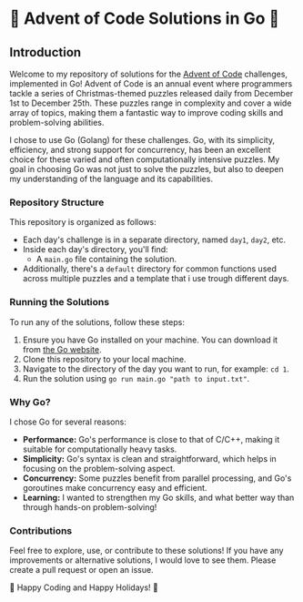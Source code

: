 # 🎄 Advent of Code Solutions in Go 🎄

## Introduction

Welcome to my repository of solutions for the [Advent of Code](https://adventofcode.com/) challenges, implemented in Go! Advent of Code is an annual event where programmers tackle a series of Christmas-themed puzzles released daily from December 1st to December 25th. These puzzles range in complexity and cover a wide array of topics, making them a fantastic way to improve coding skills and problem-solving abilities.

I chose to use Go (Golang) for these challenges. Go, with its simplicity, efficiency, and strong support for concurrency, has been an excellent choice for these varied and often computationally intensive puzzles. My goal in choosing Go was not just to solve the puzzles, but also to deepen my understanding of the language and its capabilities.

### Repository Structure

This repository is organized as follows:

- Each day's challenge is in a separate directory, named `day1`, `day2`, etc.
- Inside each day's directory, you'll find:
  - A `main.go` file containing the solution.
- Additionally, there's a `default` directory for common functions used across multiple puzzles and a template that i use trough different days.

### Running the Solutions

To run any of the solutions, follow these steps:

1. Ensure you have Go installed on your machine. You can download it from [the Go website](https://golang.org/dl/).
2. Clone this repository to your local machine.
3. Navigate to the directory of the day you want to run, for example: `cd 1`.
4. Run the solution using `go run main.go "path to input.txt"`.

### Why Go?

I chose Go for several reasons:

- **Performance:** Go's performance is close to that of C/C++, making it suitable for computationally heavy tasks.
- **Simplicity:** Go's syntax is clean and straightforward, which helps in focusing on the problem-solving aspect.
- **Concurrency:** Some puzzles benefit from parallel processing, and Go's goroutines make concurrency easy and efficient.
- **Learning:** I wanted to strengthen my Go skills, and what better way than through hands-on problem-solving!

### Contributions

Feel free to explore, use, or contribute to these solutions! If you have any improvements or alternative solutions, I would love to see them. Please create a pull request or open an issue.

🎄 Happy Coding and Happy Holidays! 🎄
